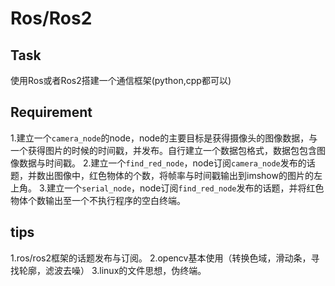 # Ros/Ros2
## Task
使用Ros或者Ros2搭建一个通信框架(python,cpp都可以)
## Requirement
1.建立一个`camera_node`的node，node的主要目标是获得摄像头的图像数据，与一个获得图片的时候的时间戳，并发布。自行建立一个数据包格式，数据包包含图像数据与时间戳。
2.建立一个`find_red_node`，node订阅`camera_node`发布的话题，并数出图像中，红色物体的个数，将帧率与时间戳输出到imshow的图片的左上角。
3.建立一个`serial_node`，node订阅`find_red_node`发布的话题，并将红色物体个数输出至一个不执行程序的空白终端。
## tips
1.ros/ros2框架的话题发布与订阅。
2.opencv基本使用（转换色域，滑动条，寻找轮廓，滤波去噪）
3.linux的文件思想，伪终端。
